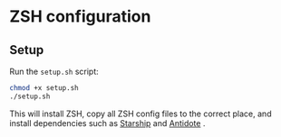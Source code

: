 # ZSH configuration

## Setup
Run the `setup.sh` script:

```sh
chmod +x setup.sh
./setup.sh
```

This will install ZSH, copy all ZSH config files to the correct place, and install dependencies such as [Starship](https://starship.rs/) and [Antidote](https://getantidote.github.io/) .
